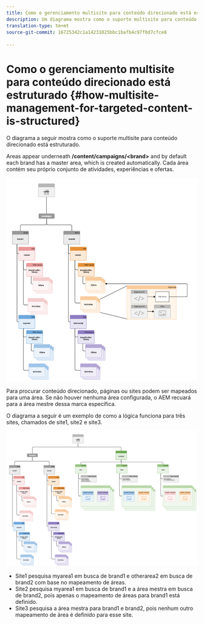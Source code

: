 ```yaml
---
title: Como o gerenciamento multisite para conteúdo direcionado está estruturado
description: Um diagrama mostra como o suporte multisite para conteúdo direcionado está estruturado
translation-type: tm+mt
source-git-commit: 16725342c1a14231025bbc1bafb4c97f0d7cfce8

---
```



# Como o gerenciamento multisite para conteúdo direcionado está estruturado {#how-multisite-management-for-targeted-content-is-structured}

O diagrama a seguir mostra como o suporte multisite para conteúdo direcionado está estruturado.

Areas appear underneath **/content/campaigns/&lt;brand>** and by default each brand has a master area, which is created automatically. Cada área contém seu próprio conjunto de atividades, experiências e ofertas.

![Estrutura de vários sites](/help/sites-cloud/authoring/assets/multisite-structure.png)

Para procurar conteúdo direcionado, páginas ou sites podem ser mapeados para uma área. Se não houver nenhuma área configurada, o AEM recuará para a área mestre dessa marca específica.

O diagrama a seguir é um exemplo de como a lógica funciona para três sites, chamados de site1, site2 e site3.

![Estrutura de vários sites](/help/sites-cloud/authoring/assets/multisite-structure-2.png)

* Site1 pesquisa myarea1 em busca de brand1 e otherarea2 em busca de brand2 com base no mapeamento de áreas.
* Site2 pesquisa myarea1 em busca de brand1 e a área mestra em busca de brand2, pois apenas o mapeamento de áreas para brand1 está definido.
* Site3 pesquisa a área mestra para brand1 e brand2, pois nenhum outro mapeamento de área é definido para esse site.
